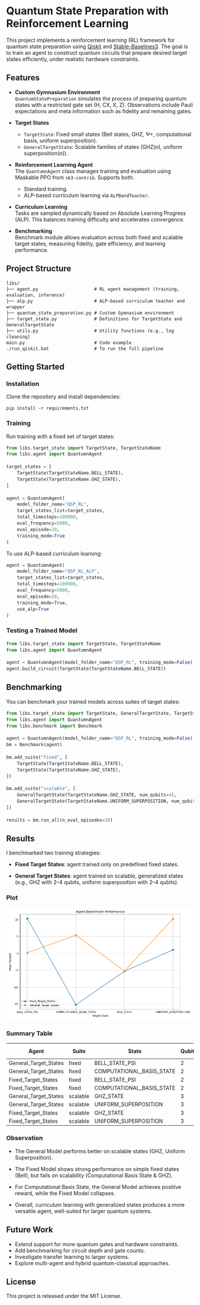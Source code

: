 # Quantum State Preparation with Reinforcement Learning

This project implements a reinforcement learning (RL) framework for quantum state preparation using [Qiskit](https://qiskit.org/) and [Stable-Baselines3](https://stable-baselines3.readthedocs.io/). The goal is to train an agent to construct quantum circuits that prepare desired target states efficiently, under realistic hardware constraints.


## Features

- **Custom Gymnasium Environment**  
  `QuantumStatePreparation` simulates the process of preparing quantum states with a restricted gate set (H, CX, X, Z). Observations include Pauli expectations and meta information such as fidelity and remaining gates.

- **Target States**  
  - `TargetState`: Fixed small states (Bell states, GHZ, Ψ+, computational basis, uniform superposition).  
  - `GeneralTargetState`: Scalable families of states (GHZ(n), uniform superposition(n)).

- **Reinforcement Learning Agent**  
  The `QuantumnAgent` class manages training and evaluation using Maskable PPO from `sb3-contrib`. Supports both:
  - Standard training.
  - ALP-based curriculum learning via `ALPBandTeacher`.

- **Curriculum Learning**  
  Tasks are sampled dynamically based on Absolute Learning Progress (ALP). This balances training difficulty and accelerates convergence.

- **Benchmarking**  
  Benchmark module allows evaluation across both fixed and scalable target states, measuring fidelity, gate efficiency, and learning performance.


## Project Structure

```
libs/
├── agent.py                     # RL agent management (training, evaluation, inference)
├── alp.py                       # ALP-based curriculum teacher and wrapper
├── quantum_state_preparation.py # Custom Gymnasium environment
├── target_state.py              # Definitions for TargetState and GeneralTargetState
├── utils.py                     # Utility functions (e.g., log cleaning)
main.py                          # Code example
./run_qiskit.bat                 # To run the full pipeline
```

## Getting Started

### Installation

Clone the repository and install dependencies:

```
pip install -r requirements.txt
```

### Training

Run training with a fixed set of target states:

```python
from libs.target_state import TargetState, TargetStateName
from libs.agent import QuantumnAgent

target_states = [
    TargetState(TargetStateName.BELL_STATE),
    TargetState(TargetStateName.GHZ_STATE),
]

agent = QuantumnAgent(
    model_folder_name="QSP_RL",
    target_states_list=target_states,
    total_timesteps=100000,
    eval_frequency=5000,
    eval_episode=20,
    training_mode=True
)
```

To use ALP-based curriculum learning:

```python
agent = QuantumnAgent(
    model_folder_name="QSP_RL_ALP",
    target_states_list=target_states,
    total_timesteps=100000,
    eval_frequency=5000,
    eval_episode=20,
    training_mode=True,
    use_alp=True
)
```

### Testing a Trained Model

```python
from libs.target_state import TargetState, TargetStateName
from libs.agent import QuantumnAgent

agent = QuantumnAgent(model_folder_name="QSP_RL", training_mode=False)
agent.build_circuit(TargetState(TargetStateName.BELL_STATE))
```

## Benchmarking

You can benchmark your trained models across suites of target states:

```python
from libs.target_state import TargetState, GeneralTargetState, TargetStateName
from libs.agent import QuantumnAgent
from libs.benchmark import Benchmark

agent = QuantumnAgent(model_folder_name="QSP_RL", training_mode=False)
bm = Benchmark(agent)

bm.add_suite("fixed", [
    TargetState(TargetStateName.BELL_STATE),
    TargetState(TargetStateName.GHZ_STATE),
])

bm.add_suite("scalable", [
    GeneralTargetState(TargetStateName.GHZ_STATE, num_qubits=4),
    GeneralTargetState(TargetStateName.UNIFORM_SUPERPOSITION, num_qubits=5),
])

results = bm.run_all(n_eval_episodes=20)
```

## Results

I benchmarked two training strategies:

- **Fixed Target States**: agent trained only on predefined fixed states.

- **General Target States**: agent trained on scalable, generalized states (e.g., GHZ with 2–4 qubits, uniform superposition with 2–4 qubits).

### Plot

![Agent Benchmark Performance](./benchmark_plot.png)

### Summary Table
| Agent                   | Suite    | State                       | Qubits | Max Gates | Mean Reward | Std Reward |
| ----------------------- | -------- | --------------------------- | ------ | --------- | ----------- | ---------- |
| General\_Target\_States | fixed    | BELL\_STATE\_PSI            | 2      | 5         | 0.19        | 8.25       |
| General\_Target\_States | fixed    | COMPUTATIONAL\_BASIS\_STATE | 2      | 3         | 5.36        | 8.25       |
| Fixed\_Target\_States   | fixed    | BELL\_STATE\_PSI            | 2      | 5         | 10.26       | 7.75       |
| Fixed\_Target\_States   | fixed    | COMPUTATIONAL\_BASIS\_STATE | 2      | 3         | -15.15      | 0.00       |
| General\_Target\_States | scalable | GHZ\_STATE                  | 3      | 5         | -5.23       | 0.05       |
| General\_Target\_States | scalable | UNIFORM\_SUPERPOSITION      | 3      | 5         | 10.18       | 7.75       |
| Fixed\_Target\_States   | scalable | GHZ\_STATE                  | 3      | 5         | -5.28       | 0.05       |
| Fixed\_Target\_States   | scalable | UNIFORM\_SUPERPOSITION      | 3      | 5         | 1.04        | 0.11       |


### Observation

- The General Model performs better on scalable states (GHZ, Uniform Superposition).

- The Fixed Model shows strong performance on simple fixed states (Bell), but fails on scalability (Computational Basis State & GHZ).

- For Computational Basis State, the General Model achieves positive reward, while the Fixed Model collapses.

- Overall, curriculum learning with generalized states produces a more versatile agent, well-suited for larger quantum systems.

## Future Work

- Extend support for more quantum gates and hardware constraints.
- Add benchmarking for circuit depth and gate counts.
- Investigate transfer learning to larger systems.
- Explore multi-agent and hybrid quantum-classical approaches.

## License

This project is released under the MIT License.
